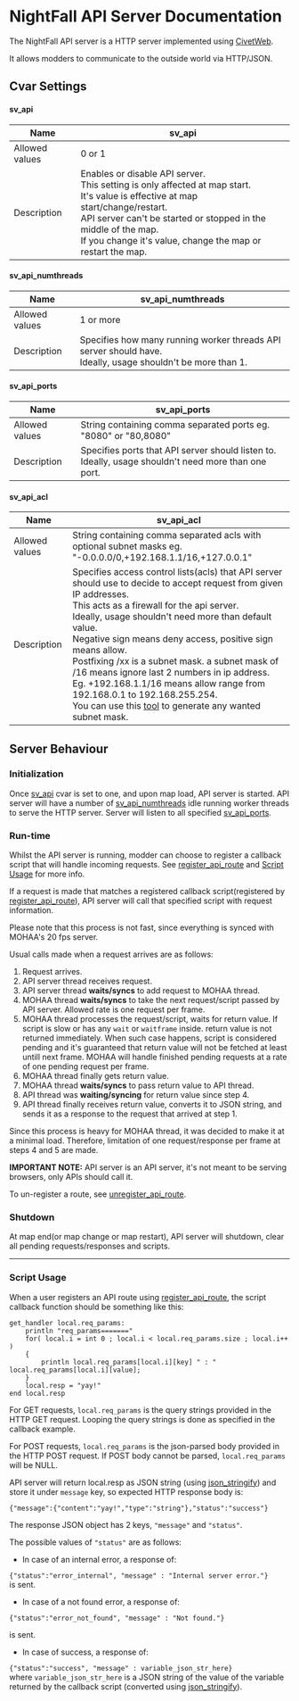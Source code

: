 

# NightFall API Server Documentation
The NightFall API server is a HTTP server implemented using [CivetWeb](https://github.com/civetweb/civetweb).

It allows modders to communicate to the outside world via HTTP/JSON.

## Cvar Settings

#### sv_api
| Name | sv_api |
|--|--|
| Allowed values | 0 or 1 |
| Description | Enables or disable API server.<br> This setting is only affected at map start.<br> It's value is effective at map start/change/restart.<br> API server can't be started or stopped in the middle of the map. <br> If you change it's value, change the map or restart the map. |


#### sv_api_numthreads
| Name | sv_api_numthreads |
|--|--|
| Allowed values | 1 or more |
| Description | Specifies how many running worker threads API server should have.<br> Ideally, usage shouldn't be more than 1. |


#### sv_api_ports
| Name | sv_api_ports |
|--|--|
| Allowed values | String containing comma separated ports eg. "8080" or "80,8080" |
| Description | Specifies ports that API server should listen to.<br> Ideally, usage shouldn't need more than one port. |


#### sv_api_acl
| Name | sv_api_acl |
|--|--|
| Allowed values | String containing comma separated acls with optional subnet masks eg. "-0.0.0.0/0,+192.168.1.1/16,+127.0.0.1" |
| Description | Specifies access control lists(acls) that API server should use to decide to accept request from given IP addresses.<br> This acts as a firewall for the api server.<br> Ideally, usage shouldn't need more than default value.<br> Negative sign means deny access, positive sign means allow.<br> Postfixing /xx is a subnet mask. a subnet mask of /16 means ignore last 2 numbers in ip address.<br> Eg. +192.168.1.1/16 means allow range from 192.168.0.1 to 192.168.255.254.<br> You can use this [tool](http://jodies.de/ipcalc) to generate any wanted subnet mask.|

## Server Behaviour
### Initialization
Once [sv_api](api_server.md#sv_api) cvar is set to one, and upon map load, API server is started. API server will have a number of [sv_api_numthreads](api_server.md#sv_api_numthreads) idle running worker threads to serve the HTTP server. Server will listen to all specified [sv_api_ports](api_server.md#sv_api_ports).

### Run-time
Whilst the API server is running, modder can choose to register a callback script that will handle incoming requests. See [register_api_route](scriptfuncs.md#register_api_route) and [Script Usage](#Script-Usage) for more info.

If a request is made that matches a registered callback script(registered by [register_api_route](scriptfuncs.md#register_api_route)), API server will call that specified script with request information. 

Please note that this process is not fast, since everything is synced with MOHAA's 20 fps server. 

Usual calls made when a request arrives are as follows:

 1. Request arrives.
 2. API server thread receives request.
 3. API server thread **waits/syncs** to add request to MOHAA thread.
 4. MOHAA thread **waits/syncs** to take the next request/script passed by API server. Allowed rate is one request per frame.
 5. MOHAA thread processes the request/script, waits for return value. If script is slow or has any `wait` or `waitframe` inside. return value is not returned immediately. When such case happens, script is considered pending and it's guaranteed that return value will not be fetched at least untill next frame. MOHAA will handle finished pending requests at a rate of one pending request per frame.
 6. MOHAA thread finally gets return value.
 7. MOHAA thread **waits/syncs** to pass return value to API thread.
 8. API thread was **waiting/syncing** for return value since step 4.
 9. API thread finally receives return value, converts it to JSON string, and sends it as a response to the request that arrived at step 1.

Since this process is heavy for MOHAA thread, it was decided to make it at a minimal load. Therefore, limitation of one request/response per frame at steps 4 and 5 are made.

**IMPORTANT NOTE:** API server is an API server, it's not meant to be serving browsers, only APIs should call it.

To un-register a route, see [unregister_api_route](scriptfuncs.md#unregister_api_route).

### Shutdown
At map end(or map change or map restart), API server will shutdown, clear all pending requests/responses and scripts.

---
### Script Usage
When a user registers an API route using [register_api_route](scriptfuncs.md#register_api_route), the script callback function should be something like this:
```
get_handler local.req_params:
	println "req_params======="
	for( local.i = int 0 ; local.i < local.req_params.size ; local.i++ )
	{
		println local.req_params[local.i][key] " : " local.req_params[local.i][value];
	}
	local.resp = "yay!"
end local.resp
```
For GET requests, `local.req_params` is the query strings provided in the HTTP GET request. Looping the query strings is done as specified in the callback example.

For POST requests, `local.req_params` is the json-parsed body provided in the HTTP POST request. If POST body cannot be parsed, `local.req_params` will be NULL.


API server will return local.resp as JSON string (using [json_stringify](scriptfuncs.md#json_stringify)) and store it under `message` key, so expected HTTP response body is:

 `{"message":{"content":"yay!","type":"string"},"status":"success"}`

The response JSON object has 2 keys, `"message"` and `"status"`.

The possible values of `"status"` are as follows:

 * In case of an internal error, a response of:  

`{"status":"error_internal", "message" : "Internal server error."}`  
 is sent.
 
 * In case of a not found error, a response of:  

`{"status":"error_not_found", "message" : "Not found."}`  

is sent.

 * In case of success, a response of:  

`{"status":"success", "message" : variable_json_str_here}`  
where `variable_json_str_here` is a JSON string of the value of the variable returned by the callback script (converted using [json_stringify](scriptfuncs.md#json_stringify)).



